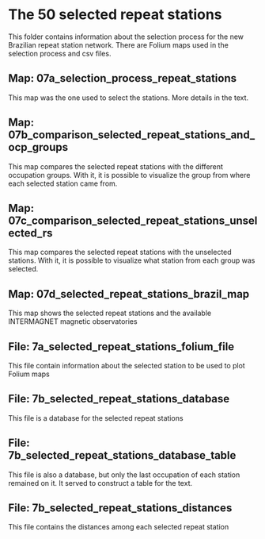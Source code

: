 # The 50 selected repeat stations
This folder contains information about the selection process for the new Brazilian repeat station network. 
There are Folium maps used in the selection process and csv files.

## Map: 07a_selection_process_repeat_stations
This map was the one used to select the stations. More details in the text.

## Map: 07b_comparison_selected_repeat_stations_and_ocp_groups
This map compares the selected repeat stations with the different occupation groups. With it, it is possible to visualize the group from where each selected station came from.

## Map: 07c_comparison_selected_repeat_stations_unselected_rs
This map compares the selected repeat stations with the unselected stations. With it, it is possible to visualize what station from each group was selected.

## Map: 07d_selected_repeat_stations_brazil_map
This map shows the selected repeat stations and the available INTERMAGNET magnetic observatories

## File: 7a_selected_repeat_stations_folium_file
This file contain information about the selected station to be used to plot Folium maps

## File: 7b_selected_repeat_stations_database
This file is a database for the selected repeat stations

## File: 7b_selected_repeat_stations_database_table
This file is also a database, but only the last occupation of each station remained on it. It served to construct a table for the text.

## File: 7b_selected_repeat_stations_distances
This file contains the distances among each selected repeat station
